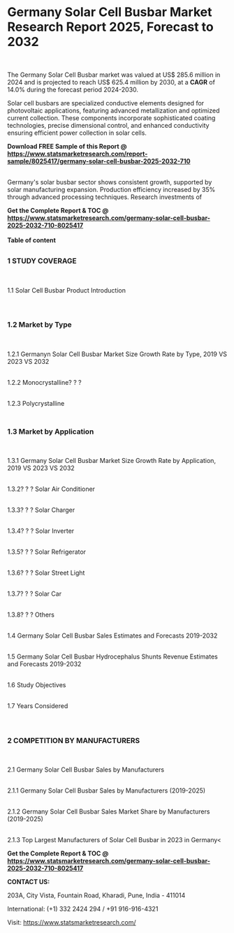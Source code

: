 <h1>Germany Solar Cell Busbar Market Research Report 2025, Forecast to 2032</h1><br/><p>The Germany Solar Cell Busbar market was valued at US$ 285.6 million in 2024 and is projected to reach US$ 625.4 million by 2030, at a <strong>CAGR</strong> of 14.0% during the forecast period 2024-2030.</p><p>
 
 Solar cell busbars are specialized conductive elements designed for photovoltaic applications, featuring advanced metallization and optimized current collection. These components incorporate sophisticated coating technologies, precise dimensional control, and enhanced conductivity ensuring efficient power collection in solar cells.</p><div><b>Download FREE Sample of this Report @ <a href="https://www.statsmarketresearch.com/download-free-sample/8025417/germany-solar-cell-busbar-2025-2032-710">https://www.statsmarketresearch.com/report-sample/8025417/germany-solar-cell-busbar-2025-2032-710</a></b></div><br><p>
 
 Germany's solar busbar sector shows consistent growth, supported by solar manufacturing expansion. Production efficiency increased by 35% through advanced processing techniques. Research investments of</p><div><b>Get the Complete Report & TOC @ <a href="https://www.statsmarketresearch.com/germany-solar-cell-busbar-2025-2032-710-8025417">https://www.statsmarketresearch.com/germany-solar-cell-busbar-2025-2032-710-8025417</a></b></div><br><b>Table of content</b><p><h2><span style="font-size:16px"><strong>1 STUDY COVERAGE</strong></span></h2><br />
 
 <p>1.1 Solar Cell Busbar Product Introduction</p><br />
 
 <h2><span style="font-size:16px"><strong>1.2 Market by Type</strong></span></h2><br />
 
 <p>1.2.1 Germanyn Solar Cell Busbar Market Size Growth Rate by Type, 2019 VS 2023 VS 2032<br /><br />
 
 1.2.2 Monocrystalline? ? ? <br /><br />
 
 1.2.3 Polycrystalline<br /><br />
 
 <h2><span style="font-size:16px"><strong>1.3 Market by Application</strong></span></h2><br />
 
 <p>1.3.1 Germany Solar Cell Busbar Market Size Growth Rate by Application, 2019 VS 2023 VS 2032<br /><br />
 
 1.3.2? ? ? Solar Air Conditioner<br /><br />
 
 1.3.3? ? ? Solar Charger<br /><br />
 
 1.3.4? ? ? Solar Inverter<br /><br />
 
 1.3.5? ? ? Solar Refrigerator<br /><br />
 
 1.3.6? ? ? Solar Street Light<br /><br />
 
 1.3.7? ? ? Solar Car<br /><br />
 
 1.3.8? ? ? Others<br /><br />
 
 1.4 Germany Solar Cell Busbar Sales Estimates and Forecasts 2019-2032<br /><br />
 
 1.5 Germany Solar Cell Busbar Hydrocephalus Shunts Revenue Estimates and Forecasts 2019-2032<br /><br />
 
 1.6 Study Objectives<br /><br />
 
 1.7 Years Considered</p><br />
 
 <h2><span style="font-size:16px"><strong>2 COMPETITION BY MANUFACTURERS</strong></span></h2><br />
 
 <p>2.1 Germany Solar Cell Busbar Sales by Manufacturers<br /><br />
 
 2.1.1 Germany Solar Cell Busbar Sales by Manufacturers (2019-2025)<br /><br />
 
 2.1.2 Germany Solar Cell Busbar Sales Market Share by Manufacturers (2019-2025)<br /><br />
 
 2.1.3 Top Largest Manufacturers of Solar Cell Busbar in 2023 in Germany<<br><div><b>Get the Complete Report & TOC @ <a href="https://www.statsmarketresearch.com/germany-solar-cell-busbar-2025-2032-710-8025417">https://www.statsmarketresearch.com/germany-solar-cell-busbar-2025-2032-710-8025417</a></b></div></p>
 
 <b>CONTACT US:</b><br>
 
 203A, City Vista, Fountain Road, Kharadi, Pune, India - 411014 <br>
 
 International: (+1) 332 2424 294 / +91 916-916-4321<br>
 
 Visit: <a href="https://www.statsmarketresearch.com/">https://www.statsmarketresearch.com/</a>
 
 <br>